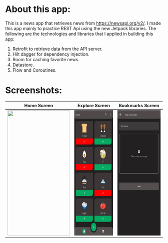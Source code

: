 # About this app:
This is a news app that retrieves news from https://newsapi.org/v2/. I made this app mainly to practice REST Api using the new Jetpack libraries.
The following are the technologies and libraries that I applied in building this app:
1) Retrofit to retrieve data from the API server.
2) Hilt dagger for dependency injection.
3) Room for caching favorite news.
4) Datastore.
5) Flow and Coroutines.

# Screenshots:

Home Screen               |  Explore Screen              | Bookmarks Screen           
:-------------------------:|:-------------------------:|:-------------------------:
<img src="https://github.com/om2013ab/GetNews2/blob/master/screenshot_1.jpeg" width="200" height="400" /> | <img src="https://github.com/om2013ab/ShoppingListApp/blob/master/WhatsApp%20Image%202022-04-11%20at%2011.44.56%20PM.jpeg" width="200" height="400" /> | <img src="https://github.com/om2013ab/ShoppingListApp/blob/master/WhatsApp%20Image%202022-04-11%20at%2011.44.57%20PM%20(2).jpeg" width="200" height="400" /> | <img src="https://github.com/om2013ab/ShoppingListApp/blob/master/WhatsApp%20Image%202022-04-11%20at%2011.44.57%20PM.jpeg" width="200" height="400" />


